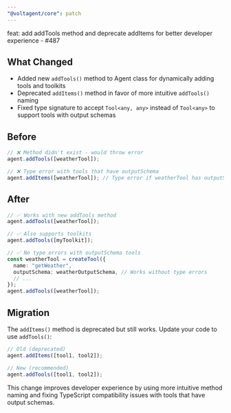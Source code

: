 ```yaml
---
"@voltagent/core": patch
---
```


feat: add addTools method and deprecate addItems for better developer experience - #487

## What Changed

- Added new `addTools()` method to Agent class for dynamically adding tools and toolkits
- Deprecated `addItems()` method in favor of more intuitive `addTools()` naming
- Fixed type signature to accept `Tool<any, any>` instead of `Tool<any>` to support tools with output schemas

## Before

```typescript
// ❌ Method didn't exist - would throw error
agent.addTools([weatherTool]);

// ❌ Type error with tools that have outputSchema
agent.addItems([weatherTool]); // Type error if weatherTool has outputSchema
```

## After

```typescript
// ✅ Works with new addTools method
agent.addTools([weatherTool]);

// ✅ Also supports toolkits
agent.addTools([myToolkit]);

// ✅ No type errors with outputSchema tools
const weatherTool = createTool({
  name: "getWeather",
  outputSchema: weatherOutputSchema, // Works without type errors
  // ...
});
agent.addTools([weatherTool]);
```

## Migration

The `addItems()` method is deprecated but still works. Update your code to use `addTools()`:

```typescript
// Old (deprecated)
agent.addItems([tool1, tool2]);

// New (recommended)
agent.addTools([tool1, tool2]);
```

This change improves developer experience by using more intuitive method naming and fixing TypeScript compatibility issues with tools that have output schemas.
